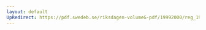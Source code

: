 ```yaml
---
layout: default
UpRedirect: https://pdf.swedeb.se/riksdagen-volumeG-pdf/19992000/reg_19992000/reg_19992000_0365.pdf
---
```

